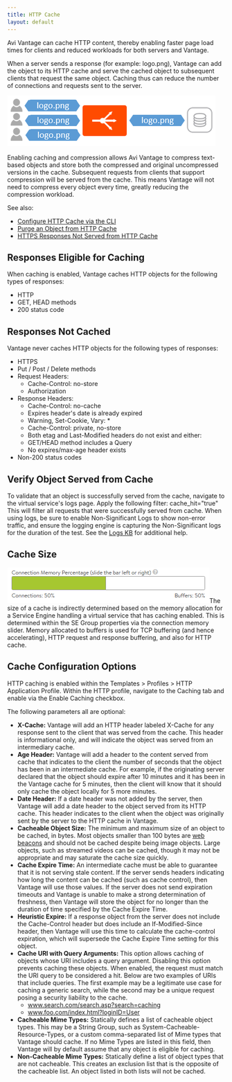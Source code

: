 ```yaml
---
title: HTTP Cache
layout: default
---
```

Avi Vantage can cache HTTP content, thereby enabling faster page load times for clients and reduced workloads for both servers and Vantage.

When a server sends a response (for example: logo.png), Vantage can add the object to its HTTP cache and serve the cached object to subsequent clients that request the same object. Caching thus can reduce the number of connections and requests sent to the server.

<a href="img/cache.png"><img class="size-full wp-image-11517 alignnone" src="img/cache.png" alt="cache" width="481" height="118"></a>

Enabling caching and compression allows Avi Vantage to compress text-based objects and store both the compressed and original uncompressed versions in the cache. Subsequent requests from clients that support compression will be served from the cache. This means Vantage will not need to compress every object every time, greatly reducing the compression workload.

See also:

* <a href="/docs/16.3/http-cache-configuration-via-cli">Configure HTTP Cache via the CLI</a>
* <a href="/docs/16.3/purge-an-object-from-http-cache">Purge an Object from HTTP Cache</a>
* <a href="/docs/16.3/https-responses-not-served-from-cache">HTTPS Responses Not Served from HTTP Cache</a> 

## Responses Eligible for Caching

When caching is enabled, Vantage caches HTTP objects for the following types of responses:

* HTTP
* GET, HEAD methods
* 200 status code 

## Responses Not Cached

Vantage never caches HTTP objects for the following types of responses:

* HTTPS
* Put / Post / Delete methods
* Request Headers:  
    * Cache-Control: no-store
    * Authorization
* Response Headers:  
    * Cache-Control: no-cache
    * Expires header's date is already expired
    * Warning, Set-Cookie, Vary: *
    * Cache-Control: private, no-store
    * Both etag and Last-Modified headers do not exist and either:
    * GET/HEAD method includes a Query
    * No expires/max-age header exists
* Non-200 status codes 

## Verify Object Served from Cache

To validate that an object is successfully served from the cache, navigate to the virtual service's logs page.  Apply the following filter:  cache_hit="true"  This will filter all requests that were successfully served from cache.  When using logs, be sure to enable Non-Significant Logs to show non-error traffic, and ensure the logging engine is capturing the Non-Significant logs for the duration of the test.  See the <a href="/docs/16.3/architectural-overview/applications/virtual-services/vs-logs/">Logs KB</a> for additional help.

## Cache Size

<a href="img/MemAllocation.png"><img class="size-full wp-image-11516 alignright" src="img/MemAllocation.png" alt="MemAllocation" width="467" height="82"></a>The size of a cache is indirectly determined based on the memory allocation for a Service Engine handling a virtual service that has caching enabled.  This is determined within the SE Group properties via the connection memory slider.  Memory allocated to buffers is used for TCP buffering (and hence accelerating), HTTP request and response buffering, and also for HTTP cache.

## Cache Configuration Options

HTTP caching is enabled within the Templates &gt; Profiles &gt; HTTP Application Profile.  Within the HTTP profile, navigate to the Caching tab and enable via the Enable Caching checkbox.

The following parameters all are optional:

* **X-Cache:** Vantage will add an HTTP header labeled X-Cache for any response sent to the client that was served from the cache. This header is informational only, and will indicate the object was served from an intermediary cache.
* **Age Header:** Vantage will add a header to the content served from cache that indicates to the client the number of seconds that the object has been in an intermediate cache. For example, if the originating server declared that the object should expire after 10 minutes and it has been in the Vantage cache for 5 minutes, then the client will know that it should only cache the object locally for 5 more minutes.
* **Date Header:** If a date header was not added by the server, then Vantage will add a date header to the object served from its HTTP cache. This header indicates to the client when the object was originally sent by the server to the HTTP cache in Vantage.
* **Cacheable Object Size:** The minimum and maximum size of an object to be cached, in bytes. Most objects smaller than 100 bytes are <a href="https://en.wikipedia.org/wiki/Web_beacon">web beacons</a> and should not be cached despite being image objects.  Large objects, such as streamed videos can be cached, though it may not be appropriate and may saturate the cache size quickly.
* **Cache Expire Time:** An intermediate cache must be able to guarantee that it is not serving stale content. If the server sends headers indicating how long the content can be cached (such as cache control), then Vantage will use those values. If the server does not send expiration timeouts and Vantage is unable to make a strong determination of freshness, then Vantage will store the object for no longer than the duration of time specified by the Cache Expire Time.
* **Heuristic Expire:** If a response object from the server does not include the Cache-Control header but does include an If-Modified-Since header, then Vantage will use this time to calculate the cache-control expiration, which will supersede the Cache Expire Time setting for this object.
* **Cache URI with Query Arguments:** This option allows caching of objects whose URI includes a query argument. Disabling this option prevents caching these objects. When enabled, the request must match the URI query to be considered a hit. Below are two examples of URIs that include queries. The first example may be a legitimate use case for caching a generic search, while the second may be a unique request posing a security liability to the cache.  
    * www.search.com/search.asp?search=caching
    * www.foo.com/index.html?loginID=User
* **Cacheable Mime Types:** Statically defines a list of cacheable object types. This may be a String Group, such as System-Cacheable-Resource-Types, or a custom comma-separated list of Mime types that Vantage should cache. If no Mime Types are listed in this field, then Vantage will by default assume that any object is eligible for caching.
* **Non-Cacheable Mime Types:** Statically define a list of object types that are not cacheable. This creates an exclusion list that is the opposite of the cacheable list.  An object listed in both lists will not be cached. 